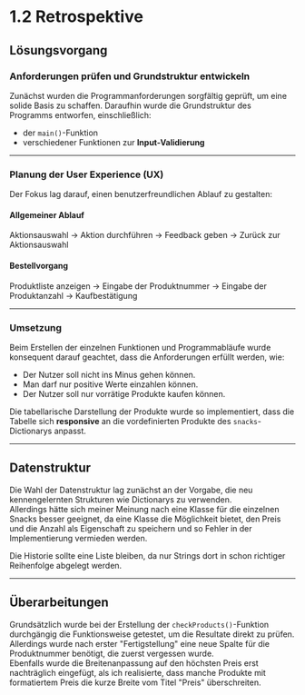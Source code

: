 # **1.2 Retrospektive**

## **Lösungsvorgang**

### Anforderungen prüfen und Grundstruktur entwickeln  
Zunächst wurden die Programmanforderungen sorgfältig geprüft, um eine solide Basis zu schaffen. Daraufhin wurde die Grundstruktur des Programms entworfen, einschließlich:  
- der `main()`-Funktion  
- verschiedener Funktionen zur **Input-Validierung**

---

### Planung der User Experience (UX)
Der Fokus lag darauf, einen benutzerfreundlichen Ablauf zu gestalten:  

#### **Allgemeiner Ablauf**  
Aktionsauswahl ->
Aktion durchführen ->
Feedback geben ->
Zurück zur Aktionsauswahl

#### **Bestellvorgang**  
Produktliste anzeigen ->
Eingabe der Produktnummer ->
Eingabe der Produktanzahl ->
Kaufbestätigung

---

### Umsetzung
Beim Erstellen der einzelnen Funktionen und Programmabläufe wurde konsequent darauf geachtet, dass die Anforderungen erfüllt werden, wie:  

- Der Nutzer soll nicht ins Minus gehen können.
- Man darf nur positive Werte einzahlen können.
- Der Nutzer soll nur vorrätige Produkte kaufen können.

Die tabellarische Darstellung der Produkte wurde so implementiert, dass die Tabelle sich **responsive** an die vordefinierten Produkte des `snacks`-Dictionarys anpasst.

---  

## Datenstruktur

Die Wahl der Datenstruktur lag zunächst an der Vorgabe, die neu kennengelernten Strukturen wie Dictionarys zu verwenden.  
Allerdings hätte sich meiner Meinung nach eine Klasse für die einzelnen Snacks besser geeignet, da eine Klasse die Möglichkeit bietet, den Preis und die Anzahl als Eigenschaft zu speichern und so Fehler in der Implementierung vermieden werden. 

Die Historie sollte eine Liste bleiben, da nur Strings dort in schon richtiger Reihenfolge abgelegt werden.

---

## Überarbeitungen

Grundsätzlich wurde bei der Erstellung der `checkProducts()`-Funktion durchgängig die Funktionsweise getestet, um die Resultate direkt zu prüfen. \
Allerdings wurde nach erster "Fertigstellung" eine neue Spalte für die Produktnummer benötigt, die zuerst vergessen wurde.\
Ebenfalls wurde die Breitenanpassung auf den höchsten Preis erst nachträglich eingefügt, als ich realisierte, dass manche Produkte mit formatiertem Preis die kurze Breite vom Titel "Preis" überschreiten.
